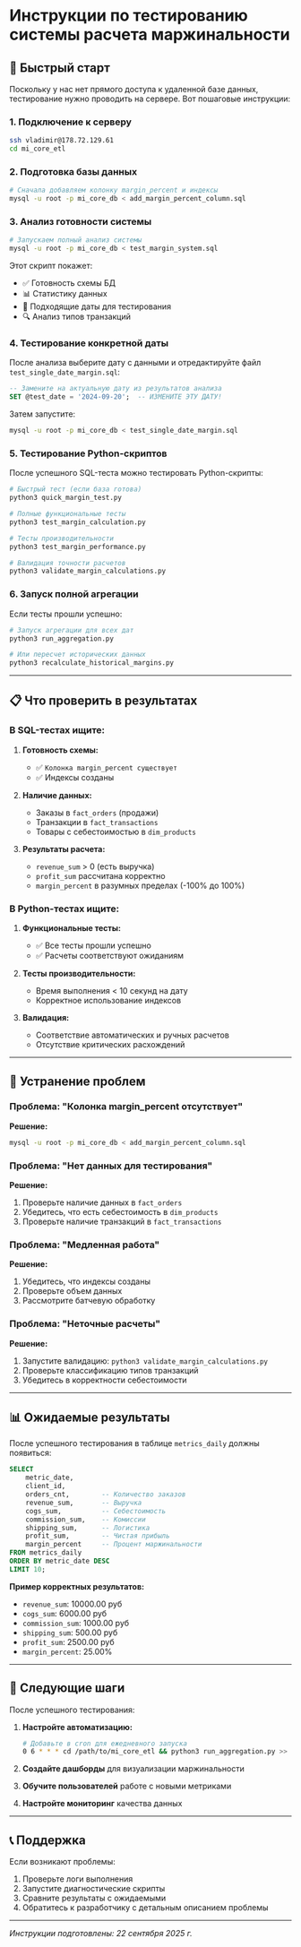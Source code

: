 # Инструкции по тестированию системы расчета маржинальности

## 🚀 Быстрый старт

Поскольку у нас нет прямого доступа к удаленной базе данных, тестирование нужно проводить на сервере. Вот пошаговые инструкции:

### 1. Подключение к серверу

```bash
ssh vladimir@178.72.129.61
cd mi_core_etl
```

### 2. Подготовка базы данных

```bash
# Сначала добавляем колонку margin_percent и индексы
mysql -u root -p mi_core_db < add_margin_percent_column.sql
```

### 3. Анализ готовности системы

```bash
# Запускаем полный анализ системы
mysql -u root -p mi_core_db < test_margin_system.sql
```

Этот скрипт покажет:

- ✅ Готовность схемы БД
- 📊 Статистику данных
- 📅 Подходящие даты для тестирования
- 🔍 Анализ типов транзакций

### 4. Тестирование конкретной даты

После анализа выберите дату с данными и отредактируйте файл `test_single_date_margin.sql`:

```sql
-- Замените на актуальную дату из результатов анализа
SET @test_date = '2024-09-20';  -- ИЗМЕНИТЕ ЭТУ ДАТУ!
```

Затем запустите:

```bash
mysql -u root -p mi_core_db < test_single_date_margin.sql
```

### 5. Тестирование Python-скриптов

После успешного SQL-теста можно тестировать Python-скрипты:

```bash
# Быстрый тест (если база готова)
python3 quick_margin_test.py

# Полные функциональные тесты
python3 test_margin_calculation.py

# Тесты производительности
python3 test_margin_performance.py

# Валидация точности расчетов
python3 validate_margin_calculations.py
```

### 6. Запуск полной агрегации

Если тесты прошли успешно:

```bash
# Запуск агрегации для всех дат
python3 run_aggregation.py

# Или пересчет исторических данных
python3 recalculate_historical_margins.py
```

---

## 📋 Что проверить в результатах

### В SQL-тестах ищите:

1. **Готовность схемы:**

   - ✅ `Колонка margin_percent существует`
   - ✅ Индексы созданы

2. **Наличие данных:**

   - Заказы в `fact_orders` (продажи)
   - Транзакции в `fact_transactions`
   - Товары с себестоимостью в `dim_products`

3. **Результаты расчета:**
   - `revenue_sum` > 0 (есть выручка)
   - `profit_sum` рассчитана корректно
   - `margin_percent` в разумных пределах (-100% до 100%)

### В Python-тестах ищите:

1. **Функциональные тесты:**

   - ✅ Все тесты прошли успешно
   - ✅ Расчеты соответствуют ожиданиям

2. **Тесты производительности:**

   - Время выполнения < 10 секунд на дату
   - Корректное использование индексов

3. **Валидация:**
   - Соответствие автоматических и ручных расчетов
   - Отсутствие критических расхождений

---

## 🔧 Устранение проблем

### Проблема: "Колонка margin_percent отсутствует"

**Решение:**

```bash
mysql -u root -p mi_core_db < add_margin_percent_column.sql
```

### Проблема: "Нет данных для тестирования"

**Решение:**

1. Проверьте наличие данных в `fact_orders`
2. Убедитесь, что есть себестоимость в `dim_products`
3. Проверьте наличие транзакций в `fact_transactions`

### Проблема: "Медленная работа"

**Решение:**

1. Убедитесь, что индексы созданы
2. Проверьте объем данных
3. Рассмотрите батчевую обработку

### Проблема: "Неточные расчеты"

**Решение:**

1. Запустите валидацию: `python3 validate_margin_calculations.py`
2. Проверьте классификацию типов транзакций
3. Убедитесь в корректности себестоимости

---

## 📊 Ожидаемые результаты

После успешного тестирования в таблице `metrics_daily` должны появиться:

```sql
SELECT
    metric_date,
    client_id,
    orders_cnt,        -- Количество заказов
    revenue_sum,       -- Выручка
    cogs_sum,          -- Себестоимость
    commission_sum,    -- Комиссии
    shipping_sum,      -- Логистика
    profit_sum,        -- Чистая прибыль
    margin_percent     -- Процент маржинальности
FROM metrics_daily
ORDER BY metric_date DESC
LIMIT 10;
```

**Пример корректных результатов:**

- `revenue_sum`: 10000.00 руб
- `cogs_sum`: 6000.00 руб
- `commission_sum`: 1000.00 руб
- `shipping_sum`: 500.00 руб
- `profit_sum`: 2500.00 руб
- `margin_percent`: 25.00%

---

## 🎯 Следующие шаги

После успешного тестирования:

1. **Настройте автоматизацию:**

   ```bash
   # Добавьте в cron для ежедневного запуска
   0 6 * * * cd /path/to/mi_core_etl && python3 run_aggregation.py >> logs/margin_calculation.log 2>&1
   ```

2. **Создайте дашборды** для визуализации маржинальности

3. **Обучите пользователей** работе с новыми метриками

4. **Настройте мониторинг** качества данных

---

## 📞 Поддержка

Если возникают проблемы:

1. Проверьте логи выполнения
2. Запустите диагностические скрипты
3. Сравните результаты с ожидаемыми
4. Обратитесь к разработчику с детальным описанием проблемы

---

_Инструкции подготовлены: 22 сентября 2025 г._
